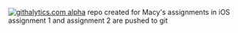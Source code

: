 [![githalytics.com alpha](https://cruel-carlota.pagodabox.com/3d5bb440ee24a0a2c819364b7f7a3f5c "githalytics.com")](http://githalytics.com/aarakkal/Macys)
repo created for Macy's assignments in iOS
assignment 1 and assignment 2 are pushed to git
